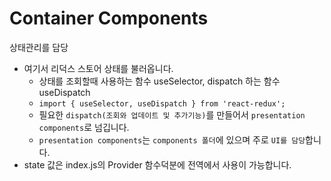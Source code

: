 # Container Components

상태관리를 담당

- 여기서 리덕스 스토어 상태를 불러옵니다.
    - 상태를 조회할때 사용하는 함수 useSelector, dispatch 하는 함수 useDispatch
    - `import { useSelector, useDispatch } from 'react-redux';`
    - 필요한 `dispatch(조회와 업데이트 및 추가기능)`를 만들어서 `presentation components`로 넘깁니다.
    - `presentation components`는 `components 폴더`에 있으며 주로 `UI를 담당`합니다.
- state 값은 index.js의 Provider 함수덕분에 전역에서 사용이 가능합니다. 